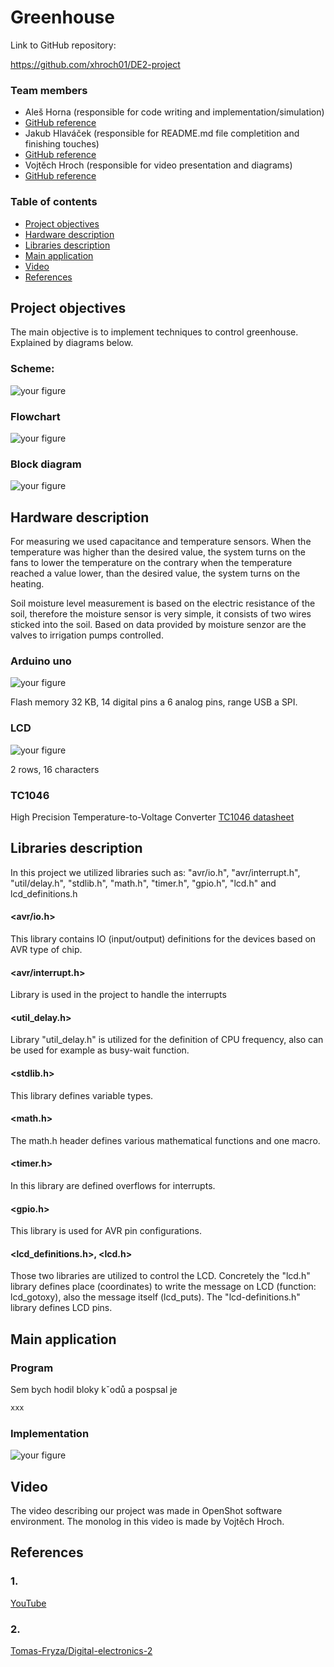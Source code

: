 # Greenhouse

Link to GitHub repository:

https://github.com/xhroch01/DE2-project

### Team members

* Aleš Horna (responsible for code writing and implementation/simulation)
* [GitHub reference](https://github.com/xhorna16/Digital-electronics-2)
* Jakub Hlaváček (responsible for README.md file completition and finishing touches)
* [GitHub reference](https://github.com/Jakubhl/Digital-electronics-2)
* Vojtěch Hroch (responsible for video presentation and diagrams)
* [GitHub reference](https://github.com/xhroch01/Digital-electronics-2)

### Table of contents

* [Project objectives](#objectives)
* [Hardware description](#hardware)
* [Libraries description](#libs)
* [Main application](#main)
* [Video](#video)
* [References](#references)

<a name="objectives"></a>

## Project objectives
The main objective is to implement techniques to control greenhouse. Explained by diagrams below.

### Scheme:

   ![your figure](IMAGES/celkoveschema.PNG)
   
### Flowchart
   ![your figure](IMAGES/stromfinal.PNG)

### Block diagram
   ![your figure](IMAGES/blokoveschéma.png)

## Hardware description
For measuring we used capacitance and temperature sensors. When the temperature was higher than the desired value, the system turns on the fans to lower the temperature on the contrary when the temperature reached a value lower, than the desired value, the system turns on the heating. 

Soil moisture level measurement is based on the electric resistance of the soil, therefore the moisture sensor is very simple, it consists of two wires sticked into the soil. Based on data provided by moisture senzor are the valves to irrigation pumps controlled.

### Arduino uno

   ![your figure](IMAGES/Arduino.PNG)

Flash memory 32 KB, 14 digital pins a 6 analog pins, range USB a SPI.

### LCD
   ![your figure](IMAGES/LCD.PNG)
   
2 rows, 16 characters 

### TC1046
High Precision Temperature-to-Voltage Converter
[TC1046 datasheet](https://ww1.microchip.com/downloads/en/DeviceDoc/21496C.pdf?fbclid=IwAR3JS0fTOTgRv-BpEHv4b_GTBlFUy0KrOrPso-AE79n30IDYJwicSIyW-h8)

<a name="libs"></a>

## Libraries description
In this project we utilized libraries such as: "avr/io.h", "avr/interrupt.h", "util/delay.h", "stdlib.h", "math.h", "timer.h", "gpio.h", "lcd.h" and lcd_definitions.h

#### <avr/io.h>
This library contains IO (input/output) definitions for the devices based on AVR type of chip.

#### <avr/interrupt.h>
Library is used in the project to handle the interrupts

#### <util_delay.h>
Library "util_delay.h" is utilized for the definition of CPU frequency, also can be used for example as busy-wait function.

#### <stdlib.h>
This library defines variable types.

#### <math.h>
The math.h header defines various mathematical functions and one macro.

#### <timer.h>
In this library are defined overflows for interrupts.

#### <gpio.h>
This library is used for AVR pin configurations.

#### <lcd_definitions.h>, <lcd.h>
Those two libraries are utilized to control the LCD. Concretely the "lcd.h" library defines place (coordinates) to write the message on LCD (function: lcd_gotoxy), also the message itself (lcd_puts). The "lcd-definitions.h" library defines LCD pins.
## Main application

### Program
Sem bych hodil bloky kˇodů a pospsal je
```c
xxx
```

### Implementation

![your figure](IMAGES/nepajivepole.jpg)

<a name="video"></a>

## Video
The video describing our project was made in OpenShot software environment. The monolog in this video is made by Vojtěch Hroch.


<a name="references"></a>

## References

### 1. 
[YouTube](https://www.youtube.com/watch?v=zIkkEqXffzc)

### 2. 
[Tomas-Fryza/Digital-electronics-2](https://github.com/tomas-fryza/Digital-electronics-2)

